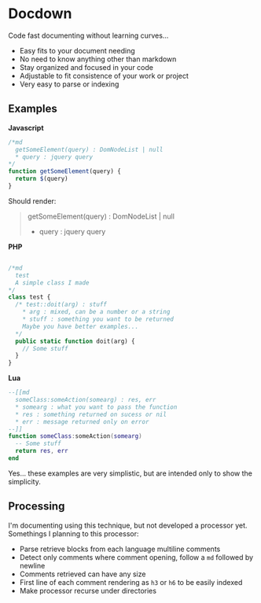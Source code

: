# Docdown

Code fast documenting without learning curves...

* Easy fits to your document needing
* No need to know anything other than markdown
* Stay organized and focused in your code
* Adjustable to fit consistence of your work or project
* Very easy to parse or indexing

## Examples

**Javascript**
```Javascript
/*md
  getSomeElement(query) : DomNodeList | null
  * query : jquery query
*/
function getSomeElement(query) {
  return $(query)
}
```
Should render:
> getSomeElement(query) : DomNodeList | null
> * query : jquery query

**PHP**
```PHP

/*md
  test
  A simple class I made
*/
class test {
  /* test::doit(arg) : stuff
    * arg : mixed, can be a number or a string
    * stuff : something you want to be returned
    Maybe you have better examples...
  */
  public static function doit(arg) {
    // Some stuff
  }
}

```

**Lua**

```Lua
--[[md
  someClass:someAction(somearg) : res, err
  * somearg : what you want to pass the function
  * res : something returned on sucess or nil
  * err : message returned only on error
--]]
function someClass:someAction(somearg)
  -- Some stuff
  return res, err
end
```

Yes... these examples are very simplistic, but are intended only to show the simplicity.

## Processing

I'm documenting using this technique, but not developed a processor yet.
Somethings I planning to this processor:

* Parse retrieve blocks from each language multiline comments
* Detect only comments where comment opening, follow a `md` followed by newline
* Comments retrieved can have any size
* First line of each comment rendering as `h3` or `h6` to be easily indexed
* Make processor recurse under directories
